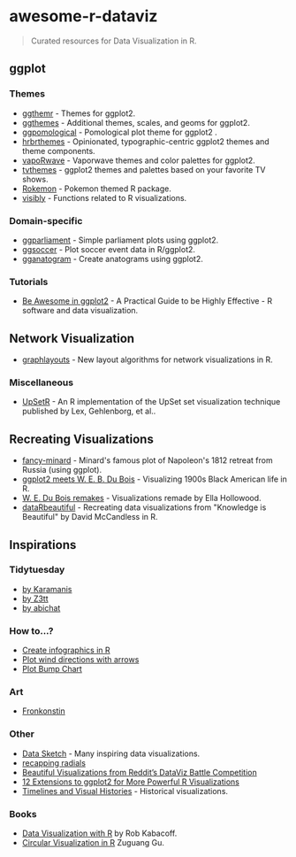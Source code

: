 # awesome-r-dataviz

> Curated resources for Data Visualization in R.

## ggplot
### Themes
* [ggthemr](https://github.com/cttobin/ggthemr) - Themes for ggplot2.
* [ggthemes](https://github.com/jrnold/ggthemes) - Additional themes, scales, and geoms for ggplot2.
* [ggpomological](https://github.com/gadenbuie/ggpomological) - Pomological plot theme for ggplot2 .
* [hrbrthemes](https://github.com/hrbrmstr/hrbrthemes) - Opinionated, typographic-centric ggplot2 themes and theme components.
* [vapoRwave](https://github.com/moldach/vapoRwave) - Vaporwave themes and color palettes for ggplot2.
* [tvthemes](https://github.com/Ryo-N7/tvthemes) - ggplot2 themes and palettes based on your favorite TV shows.
* [Rokemon](https://github.com/schochastics/Rokemon) - Pokemon themed R package.
* [visibly](https://github.com/m-clark/visibly) - Functions related to R visualizations.

### Domain-specific
* [ggparliament](https://github.com/RobWHickman/ggparliament) - Simple parliament plots using ggplot2.
* [ggsoccer](https://github.com/Torvaney/ggsoccer) - Plot soccer event data in R/ggplot2.
* [gganatogram](https://github.com/jespermaag/gganatogram) - Create anatograms using ggplot2.

### Tutorials
* [Be Awesome in ggplot2](http://www.sthda.com/english/wiki/be-awesome-in-ggplot2-a-practical-guide-to-be-highly-effective-r-software-and-data-visualization) - A Practical Guide to be Highly Effective - R software and data visualization.

## Network Visualization
* [graphlayouts](https://github.com/schochastics/graphlayouts) - New layout algorithms for network visualizations in R.

### Miscellaneous
* [UpSetR](https://github.com/hms-dbmi/UpSetR) - An R implementation of the UpSet set visualization technique published by Lex, Gehlenborg, et al..


## Recreating Visualizations
* [fancy-minard](https://github.com/andrewheiss/fancy-minard) - Minard's famous plot of Napoleon's 1812 retreat from Russia (using ggplot).
* [ggplot2 meets W. E. B. Du Bois](https://www.statswithmatt.com/post/ggplot2-meets-w-e-b-du-bois/) - Visualizing 1900s Black American life in R.
* [W. E. Du Bois remakes](https://rpubs.com/ejhollowood/du-bois) - Visualizations remade by Ella Hollowood.
* [dataRbeautiful](https://github.com/moldach/dataRbeautiful) - Recreating data visualizations from "Knowledge is Beautiful" by David McCandless in R.

## Inspirations
### Tidytuesday
* [by Karamanis](https://github.com/gkaramanis/tidytuesday)
* [by Z3tt](https://github.com/Z3tt)
* [by abichat](https://github.com/abichat/tidytuesday)

### How to...?
* [Create infographics in R](https://www.listendata.com/2019/06/create-infographics-with-r.html)
* [Plot wind directions with arrows](https://stackoverflow.com/questions/47880918/how-to-plot-wind-direction-with-lat-lon-and-arrow-in-ggplot2)
* [Plot Bump Chart](https://luisdva.github.io/rstats/dog-bump-chart/)

### Art
* [Fronkonstin](https://fronkonstin.com/)

### Other
* [Data Sketch](http://www.datasketch.es/may/) - Many inspiring data visualizations.
* [recapping radials](http://www.storytellingwithdata.com/blog/2019/7/15/recapping-radials)
* [Beautiful Visualizations from Reddit’s DataViz Battle Competition](https://medium.com/design-and-tech-co/beautiful-visualizations-from-reddits-dataviz-battle-competition-1d058e84285c)
* [12 Extensions to ggplot2 for More Powerful R Visualizations](https://mode.com/blog/r-ggplot-extension-packages)
* [Timelines and Visual Histories](http://www.datavis.ca/gallery/timelines.php) - Historical visualizations.

### Books
* [Data Visualization with R](https://rkabacoff.github.io/datavis/) by Rob Kabacoff.
* [Circular Visualization in R](https://jokergoo.github.io/circlize_book/book/index.html) Zuguang Gu.
